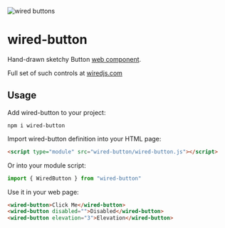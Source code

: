 ![wired buttons](https://wiredjs.github.io/wired-elements/images/buttons.png)

# wired-button
Hand-drawn sketchy Button [web component](https://www.webcomponents.org/introduction).

Full set of such controls at [wiredjs.com](http://wiredjs.com/)

## Usage

Add wired-button to your project:
```
npm i wired-button
```
Import wired-button definition into your HTML page:
```html
<script type="module" src="wired-button/wired-button.js"></script>
```
Or into your module script:
```javascript
import { WiredButton } from "wired-button"
```

Use it in your web page:
```html
<wired-button>Click Me</wired-button>
<wired-button disabled="">Disabled</wired-button>
<wired-button elevation="3">Elevation</wired-button>
```
